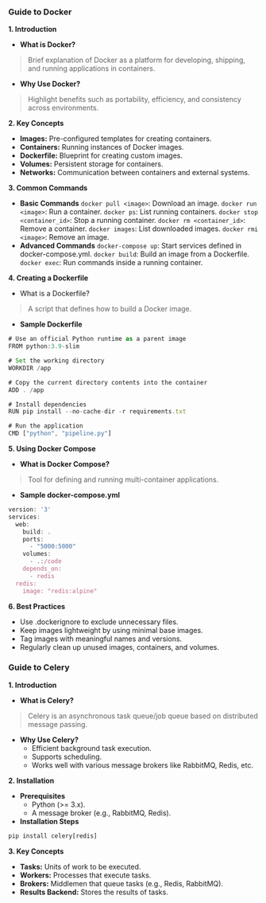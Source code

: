 ### Guide to Docker

<b>1. Introduction</b>
- <b>What is Docker?</b>
>Brief explanation of Docker as a platform for developing, shipping, and running applications in containers.
- <b>Why Use Docker?</b>
>Highlight benefits such as portability, efficiency, and consistency across environments.

<b>2. Key Concepts</b>
- <b>Images:</b> Pre-configured templates for creating containers.
- <b>Containers:</b> Running instances of Docker images.
- <b>Dockerfile:</b> Blueprint for creating custom images.
- <b>Volumes:</b> Persistent storage for containers.
- <b>Networks:</b> Communication between containers and external systems.

<b>3. Common Commands</b>
- <b>Basic Commands</b>
```docker pull <image>```: Download an image.
```docker run <image>```: Run a container.
```docker ps```: List running containers.
```docker stop <container_id>```: Stop a running container.
```docker rm <container_id>```: Remove a container.
```docker images```: List downloaded images.
```docker rmi <image>```: Remove an image.
- <b>Advanced Commands</b>
```docker-compose up```: Start services defined in docker-compose.yml.
```docker build```: Build an image from a Dockerfile.
```docker exec```: Run commands inside a running container.

<b>4. Creating a Dockerfile</b>
- What is a Dockerfile?
> A script that defines how to build a Docker image.

- <b> Sample Dockerfile</b>
```typescript
# Use an official Python runtime as a parent image
FROM python:3.9-slim

# Set the working directory
WORKDIR /app

# Copy the current directory contents into the container
ADD . /app

# Install dependencies
RUN pip install --no-cache-dir -r requirements.txt

# Run the application
CMD ["python", "pipeline.py"]
```

<b>5. Using Docker Compose</b>
- <b>What is Docker Compose?</b>
> Tool for defining and running multi-container applications.

- <b>Sample docker-compose.yml</b>

```typescript
version: '3'
services:
  web:
    build: .
    ports:
      - "5000:5000"
    volumes:
      - .:/code
    depends_on:
      - redis
  redis:
    image: "redis:alpine"
```

<b>6. Best Practices</b>
- Use .dockerignore to exclude unnecessary files.
- Keep images lightweight by using minimal base images.
- Tag images with meaningful names and versions.
- Regularly clean up unused images, containers, and volumes.


### Guide to Celery
<b>1. Introduction</b>
- <b>What is Celery?</b>
> Celery is an asynchronous task queue/job queue based on distributed message passing.
- <b>Why Use Celery?</b>
    - Efficient background task execution.
    - Supports scheduling.
    - Works well with various message brokers like RabbitMQ, Redis, etc.

<b>2. Installation</b>
- <b>Prerequisites</b>
    - Python (>= 3.x).
    - A message broker (e.g., RabbitMQ, Redis).
- <b>Installation Steps</b>
```typescript
pip install celery[redis]
```
<b>3. Key Concepts</b>
- <b>Tasks:</b> Units of work to be executed.
- <b>Workers:</b> Processes that execute tasks.
- <b>Brokers:</b> Middlemen that queue tasks (e.g., Redis, RabbitMQ).
- <b>Results Backend:</b> Stores the results of tasks.
